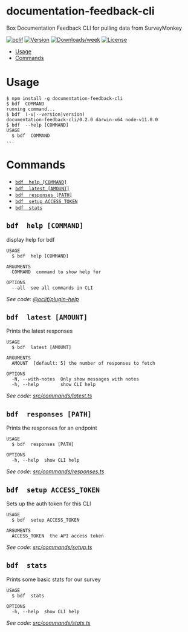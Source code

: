 documentation-feedback-cli
==========================

Box Documentation Feedback CLI for pulling data from SurveyMonkey

[![oclif](https://img.shields.io/badge/cli-oclif-brightgreen.svg)](https://oclif.io)
[![Version](https://img.shields.io/npm/v/documentation-feedback-cli.svg)](https://npmjs.org/package/documentation-feedback-cli)
[![Downloads/week](https://img.shields.io/npm/dw/documentation-feedback-cli.svg)](https://npmjs.org/package/documentation-feedback-cli)
[![License](https://img.shields.io/npm/l/documentation-feedback-cli.svg)](https://github.com/box-devrel/documentation-feedback-cli/blob/master/package.json)

<!-- toc -->
* [Usage](#usage)
* [Commands](#commands)
<!-- tocstop -->
# Usage
<!-- usage -->
```sh-session
$ npm install -g documentation-feedback-cli
$ bdf  COMMAND
running command...
$ bdf  (-v|--version|version)
documentation-feedback-cli/0.2.0 darwin-x64 node-v11.0.0
$ bdf  --help [COMMAND]
USAGE
  $ bdf  COMMAND
...
```
<!-- usagestop -->
# Commands
<!-- commands -->
* [`bdf  help [COMMAND]`](#bdf-help-command)
* [`bdf  latest [AMOUNT]`](#bdf-latest-amount)
* [`bdf  responses [PATH]`](#bdf-responses-path)
* [`bdf  setup ACCESS_TOKEN`](#bdf-setup-access-token)
* [`bdf  stats`](#bdf-stats)

## `bdf  help [COMMAND]`

display help for bdf

```
USAGE
  $ bdf  help [COMMAND]

ARGUMENTS
  COMMAND  command to show help for

OPTIONS
  --all  see all commands in CLI
```

_See code: [@oclif/plugin-help](https://github.com/oclif/plugin-help/blob/v2.1.3/src/commands/help.ts)_

## `bdf  latest [AMOUNT]`

Prints the latest responses

```
USAGE
  $ bdf  latest [AMOUNT]

ARGUMENTS
  AMOUNT  [default: 5] the number of responses to fetch

OPTIONS
  -N, --with-notes  Only show messages with notes
  -h, --help        show CLI help
```

_See code: [src/commands/latest.ts](https://github.com/box-devrel/documentation-feedback-cli/blob/v0.2.0/src/commands/latest.ts)_

## `bdf  responses [PATH]`

Prints the responses for an endpoint

```
USAGE
  $ bdf  responses [PATH]

OPTIONS
  -h, --help  show CLI help
```

_See code: [src/commands/responses.ts](https://github.com/box-devrel/documentation-feedback-cli/blob/v0.2.0/src/commands/responses.ts)_

## `bdf  setup ACCESS_TOKEN`

Sets up the auth token for this CLI

```
USAGE
  $ bdf  setup ACCESS_TOKEN

ARGUMENTS
  ACCESS_TOKEN  the API access token
```

_See code: [src/commands/setup.ts](https://github.com/box-devrel/documentation-feedback-cli/blob/v0.2.0/src/commands/setup.ts)_

## `bdf  stats`

Prints some basic stats for our survey

```
USAGE
  $ bdf  stats

OPTIONS
  -h, --help  show CLI help
```

_See code: [src/commands/stats.ts](https://github.com/box-devrel/documentation-feedback-cli/blob/v0.2.0/src/commands/stats.ts)_
<!-- commandsstop -->
